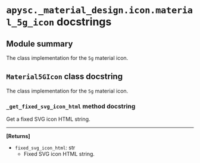 # `apysc._material_design.icon.material_5g_icon` docstrings

## Module summary

The class implementation for the `5g` material icon.

## `Material5GIcon` class docstring

The class implementation for the `5g` material icon.

### `_get_fixed_svg_icon_html` method docstring

Get a fixed SVG icon HTML string.<hr>

**[Returns]**

- `fixed_svg_icon_html`: str
  - Fixed SVG icon HTML string.